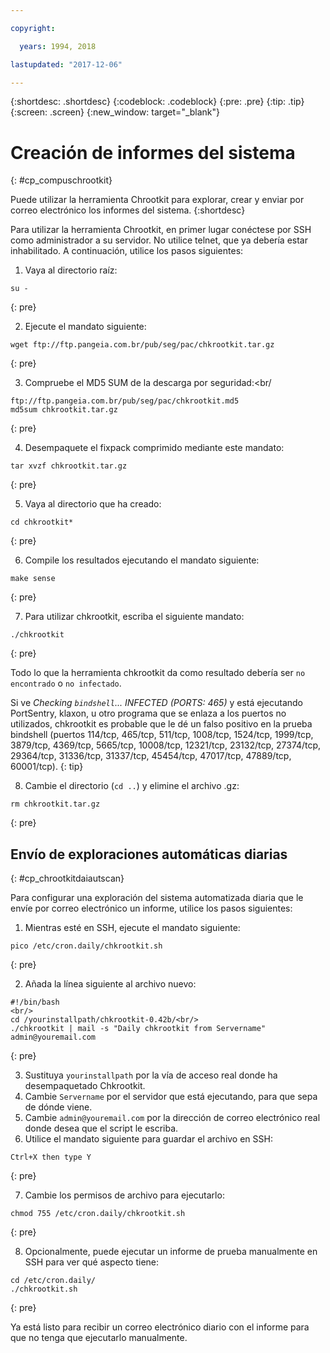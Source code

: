 ```yaml
---

copyright:

  years: 1994, 2018

lastupdated: "2017-12-06"

---
```


{:shortdesc: .shortdesc}
{:codeblock: .codeblock}
{:pre: .pre}
{:tip: .tip}
{:screen: .screen}
{:new_window: target="_blank"}

# Creación de informes del sistema
{: #cp_compuschrootkit}

Puede utilizar la herramienta Chrootkit para explorar, crear y enviar por correo electrónico los informes del sistema.
{:shortdesc}

Para utilizar la herramienta Chrootkit, en primer lugar conéctese por SSH como administrador a su servidor. No utilice telnet, que ya debería estar inhabilitado. A continuación, utilice los pasos siguientes:

1. Vaya al directorio raíz:  

  ```
  su -
  ```
  {: pre}

2. Ejecute el mandato siguiente:

  ```
  wget ftp://ftp.pangeia.com.br/pub/seg/pac/chkrootkit.tar.gz
  ```
  {: pre}

3. Compruebe el MD5 SUM de la descarga por seguridad:<br/

  ```
  ftp://ftp.pangeia.com.br/pub/seg/pac/chkrootkit.md5
  md5sum chkrootkit.tar.gz
  ```
  {: pre}

4. Desempaquete el fixpack comprimido mediante este mandato:<br/>

  ```
  tar xvzf chkrootkit.tar.gz
  ```
  {: pre}

5. Vaya al directorio que ha creado:

  ```
  cd chkrootkit*
  ```
  {: pre}

6. Compile los resultados ejecutando el mandato siguiente:

  ```
  make sense
  ```
  {: pre}

7. Para utilizar chkrootkit, escriba el siguiente mandato:

  ```
  ./chkrootkit
  ```
  {: pre}

Todo lo que la herramienta chkrootkit da como resultado debería ser `no encontrado` o `no infectado`.

Si ve *Checking `bindshell`... INFECTED (PORTS: 465)* y está ejecutando PortSentry, klaxon, u otro programa que se enlaza a los puertos no utilizados, chkrootkit es probable que le dé un falso positivo en la prueba bindshell (puertos 114/tcp, 465/tcp, 511/tcp, 1008/tcp, 1524/tcp, 1999/tcp, 3879/tcp, 4369/tcp, 5665/tcp, 10008/tcp, 12321/tcp, 23132/tcp, 27374/tcp, 29364/tcp, 31336/tcp, 31337/tcp, 45454/tcp, 47017/tcp, 47889/tcp, 60001/tcp).
{: tip}

8. Cambie el directorio (`cd ..`) y elimine el archivo .gz:  

  ```
  rm chkrootkit.tar.gz
  ```
  {: pre}

## Envío de exploraciones automáticas diarias
{: #cp_chrootkitdaiautscan}

Para configurar una exploración del sistema automatizada diaria que le envíe por correo electrónico un informe, utilice los pasos siguientes:

1. Mientras esté en SSH, ejecute el mandato siguiente:

  ```
  pico /etc/cron.daily/chkrootkit.sh
  ```
  {: pre}

2. Añada la línea siguiente al archivo nuevo:

  ```
#!/bin/bash
<br/>
  cd /yourinstallpath/chkrootkit-0.42b/<br/>
  ./chkrootkit | mail -s "Daily chkrootkit from Servername" admin@youremail.com
  ```
  {: pre}

3. Sustituya `yourinstallpath` por la vía de acceso real donde ha desempaquetado Chkrootkit.
4. Cambie `Servername` por el servidor que está ejecutando, para que sepa de dónde viene.
5. Cambie `admin@youremail.com` por la dirección de correo electrónico real donde desea que el script le escriba.
6. Utilice el mandato siguiente para guardar el archivo en SSH:

  ```
  Ctrl+X then type Y
  ```
  {: pre}

7. Cambie los permisos de archivo para ejecutarlo:

  ```
  chmod 755 /etc/cron.daily/chkrootkit.sh
  ```
  {: pre}

8.  Opcionalmente, puede ejecutar un informe de prueba manualmente en SSH para ver qué aspecto tiene:

  ```
  cd /etc/cron.daily/
  ./chkrootkit.sh
  ```
  {: pre}

Ya está listo para recibir un correo electrónico diario con el informe para que no tenga que ejecutarlo manualmente.
